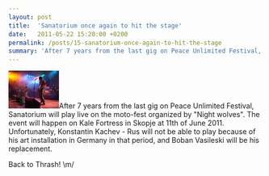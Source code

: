 ```yaml
---
layout: post
title:  'Sanatorium once again to hit the stage'
date:   2011-05-22 15:20:00 +0200
permalink: /posts/15-sanatorium-once-again-to-hit-the-stage
summary: 'After 7 years from the last gig on Peace Unlimited Festival, Sanatorium will play live on the moto-fest organized by "Night wolves". The event ...'
---
```


<p><img alt="Sanatorium Live" title="Sanatorium Live" src="/uploads/attachment/sanatorium_live.jpg" />After 7 years from the last gig on Peace Unlimited Festival, Sanatorium 
    will play live on the moto-fest organized by "Night wolves". The event 
    will happen on Kale Fortress in Skopje at 11th of June 2011. 
    Unfortunately, Konstantin Kachev - Rus will not be able to play because 
    of his art installation in Germany in that period, and Boban Vasileski 
    will be his replacement.
    </p><p>Back to Thrash! \m/</p>
